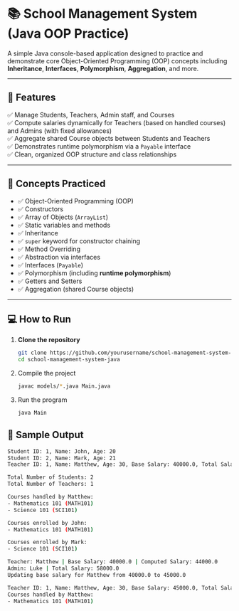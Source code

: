 # 📚 School Management System (Java OOP Practice)

A simple Java console-based application designed to practice and demonstrate core Object-Oriented Programming (OOP) concepts including **Inheritance**, **Interfaces**, **Polymorphism**, **Aggregation**, and more.

---

## 📌 Features

✅ Manage Students, Teachers, Admin staff, and Courses  
✅ Compute salaries dynamically for Teachers (based on handled courses) and Admins (with fixed allowances)  
✅ Aggregate shared Course objects between Students and Teachers  
✅ Demonstrates runtime polymorphism via a `Payable` interface  
✅ Clean, organized OOP structure and class relationships  

---

## 📖 Concepts Practiced

- ✅ Object-Oriented Programming (OOP)
- ✅ Constructors
- ✅ Array of Objects (`ArrayList`)
- ✅ Static variables and methods
- ✅ Inheritance
- ✅ `super` keyword for constructor chaining
- ✅ Method Overriding
- ✅ Abstraction via interfaces
- ✅ Interfaces (`Payable`)
- ✅ Polymorphism (including **runtime polymorphism**)
- ✅ Getters and Setters
- ✅ Aggregation (shared Course objects)

---

## 💻 How to Run

1. **Clone the repository**  
   ```bash
   git clone https://github.com/yourusername/school-management-system-java.git
   cd school-management-system-java

2. Compile the project
   ```bash
   javac models/*.java Main.java
   
4. Run the program
   ```bash
   java Main

## 📌 Sample Output

```bash
Student ID: 1, Name: John, Age: 20
Student ID: 2, Name: Mark, Age: 21
Teacher ID: 1, Name: Matthew, Age: 30, Base Salary: 40000.0, Total Salary: 44000.0

Total Number of Students: 2
Total Number of Teachers: 1

Courses handled by Matthew:
- Mathematics 101 (MATH101)
- Science 101 (SCI101)

Courses enrolled by John:
- Mathematics 101 (MATH101)

Courses enrolled by Mark:
- Science 101 (SCI101)

Teacher: Matthew | Base Salary: 40000.0 | Computed Salary: 44000.0
Admin: Luke | Total Salary: 58000.0
Updating base salary for Matthew from 40000.0 to 45000.0

Teacher ID: 1, Name: Matthew, Age: 30, Base Salary: 45000.0, Total Salary: 47000.0
Courses handled by Matthew:
- Mathematics 101 (MATH101)

